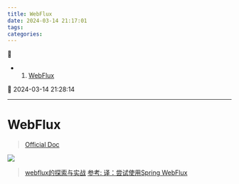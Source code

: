 ```yaml
---
title: WebFlux
date: 2024-03-14 21:17:01
tags: 
categories: 
---
```


💠

- 1. [WebFlux](#webflux)

💠 2024-03-14 21:28:14
****************************************
# WebFlux 
> [Official Doc](https://docs.spring.io/spring-framework/reference/web/webflux.html)  

![](https://docs.spring.io/spring-framework/reference/_images/spring-mvc-and-webflux-venn.png)

> [webflux的探索与实战](https://juejin.cn/column/7024464332566036517)
> [参考: 译：尝试使用Spring WebFlux](http://www.spring4all.com/article/1167)
